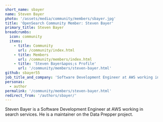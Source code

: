 ```yaml
---
short_name: sbayer
name: Steven Bayer
photo: '/assets/media/community/members/sbayer.jpg'
title: 'OpenSearch Community Member: Steven Bayer'
primary_title: Steven Bayer
breadcrumbs:
  icon: community
  items:
    - title: Community
      url: /community/index.html
    - title: Members
      url: /community/members/index.html
    - title: 'Steven Bayer&apos;s Profile'
      url: '/community/members/steven-bayer.html'
github: sbayer55
job_title_and_company: 'Software Development Engineer at AWS working in search services'
personas:
  - author
permalink: '/community/members/steven-bayer.html'
redirect_from: '/authors/sbayer/'
---
```


Steven Bayer is a Software Development Engineer at AWS working in search services. He is a maintainer on the Data Prepper project.
